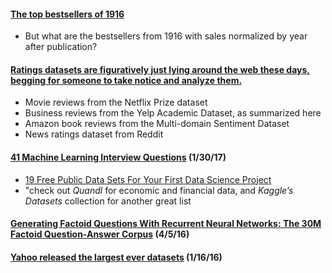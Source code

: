 #### [The top bestsellers of 1916](http://marginalrevolution.com/marginalrevolution/2017/01/top-bestsellers-1916.html)
* But what are the bestsellers from 1916 with sales normalized by year after publication?

#### [Ratings datasets are figuratively just lying around the web these days, begging for someone to take notice and analyze them.](http://www.benfrederickson.com/rating-set-distributions/)
* Movie reviews from the Netflix Prize dataset
* Business reviews from the Yelp Academic Dataset, as summarized here
* Amazon book reviews from the Multi-domain Sentiment Dataset
* News ratings dataset from Reddit

#### [41 Machine Learning Interview Questions](https://www.springboard.com/blog/machine-learning-interview-questions/) (1/30/17)
* [19 Free Public Data Sets For Your First Data Science Project](https://www.springboard.com/blog/free-public-data-sets-data-science-project/)
* "check out *Quandl* for economic and financial data, and *Kaggle’s Datasets* collection for another great list

#### [Generating Factoid Questions With Recurrent Neural Networks: The 30M Factoid Question-Answer Corpus](http://arxiv.org/abs/1603.06807) (4/5/16)

#### [Yahoo released the largest ever datasets](https://www.reddit.com/r/programming/comments/40z63e/yahoo_released_the_largest_ever_datasets/) (1/16/16)